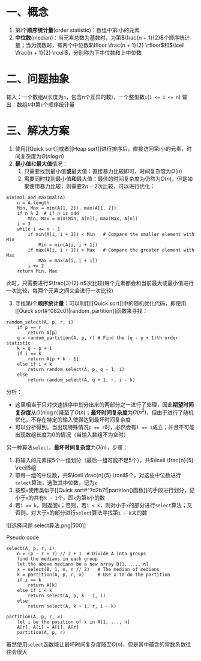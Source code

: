 # 一、概念

1. 第i个**顺序统计量**(order statistic)：数组中第i小的元素
2. **中位数**(median)：当元素总数为基数时，为第$\frac{n + 1}{2}$个顺序统计量；当为偶数时，有两个中位数$\lfloor \frac{n + 1}{2} \rfloor$和$\lceil \frac{n + 1}{2} \rceil$，分别称为下中位数和上中位数

# 二、问题抽象

输入：一个数组`A`(长度为`n`，包含n个互异的数)，一个整型数`i`(`1 <= i <= n`)
输出：数组`A`中第`i`个顺序统计量

# 三、解决方案

1. 使用[[Quick sort]]或者[[Heap sort]]进行排序后，直接访问第i小的元素，时间复杂度为$O(n \log n)$
2. **最小值**和**最大值**情况：
	1. 只需要找到最小值**或**最大值：直接暴力比较即可，时间复杂度为$O(n)$
	2. 需要同时找到最小值**和**最大值：最佳的时间复杂度为仍然为$O(n)$，但是如果使用暴力比较，则需要$2n-2$次比较，可以进行优化：
```text
minimal_and_maximal(A)
	n = A.length
	Min, Max = min(A[1, 2]), max(A[1, 2])
	if n % 2  # if n is odd
		Min, Max = min(Min, A[n]), max(Max, A[n])
	i = 3
	while i <= n - 1
		if min(A[i, i + 1]) < Min   # Compare the smaller element with Min
			Min = min(A[i, i + 1])
		if max(A[i, i + 1]) > Max   # Compare the greater element with Max
			Max = max(A[i, i + 1])
		i += 2
	return Min, Max
``` 
此时，只需要进行$\frac{3}{2} n$次比较(每个元素都会和当前最大或最小值进行一次比较，每两个元素之间又会进行一次比较)

3. 寻找第i个**顺序统计量**：可以利用[[Quick sort]]中的随机优化代码，即使用[[Quick sort#^082c01|random_partition]]函数来寻找：
```text
random_select(A, p, r, i)
	if p == r
		return A[p]
	q = random_partition(A, p, r) # Find the (q - p + 1)th order statistic
	k = q - p + 1
	if i == k
		return A[p + k - 1]
	else if i < k
		return random_select(A, p, q - 1, i)
	else
		return random_select(A, q + 1, r, i - k)
```
分析：
- 这里相当于只对快速排序中划分出来的两部分之一进行了处理，因此**期望时间复杂度**从$O(n \log n)$降至了$O(n)$；**最坏时间复杂度**为$O(n^2)$，但由于进行了随机优化，不存在特定的输入使得达到最坏时间复杂度
- 可以分析得到，当出现特殊情况`p == r`时，必然会有`i == 1`成立；并且不可能出现数组长度为0的情况（当输入数组不为空时）

另一种算法`select`，**最坏时间复杂度**为$O(n)$，步骤：
1. 将输入的元素按5个一组划分（最后一组可能不足5个），共$\lceil \frac{n}{5} \rceil$组
2. 取每一组的中位数，共$\lceil \frac{n}{5} \rceil$个，对这些中位数进行`select`算法，选取其中位数，记为`x`
3. 按照`x`使用类似于[[Quick sort#^7d2b7f|partition()函数]]的手段进行划分，记小于`x`的共有`k - 1`个，即`x`为第`k`小的数
4. 若`i == k`，则返回`x`；否则，若`i < k`，则对小于`x`的部分进行`select`算法；又否则，对大于`x`的部分进行`select`算法寻找第`i - k`大的数

![[选择问题 select算法.png|500]]

Pseudo code
```text
select(A, p, r, i)
	n = (p - r + 1) // 2 + 1  # Divide A into groups
	find the medians in each group
	let the above medians be a new array B[1, ..., n]
	x = select(B, 1, n, n // 2)   # The median of medians
	k = partition(A, p, r, x)     # Use x to do the partition
	if i == k
		return A[k]
	else if i < k
		return select(A, p, k - 1, i)
	else
		return select(A, k + 1, r, i - k)

partition(A, p, r, x)
	let i be the position of x in A[1, ..., n]
	A[r], A[i] = A[i], A[r]
	partition(A, p, r)
```

虽然使用`select`函数能让最坏时间复杂度降至$O(n)$，但是其中蕴含的常数系数往往会很大